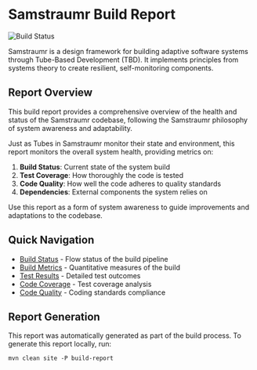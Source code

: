 <!-- 
Copyright (c) 2025 [Eric C. Mumford (@heymumford)](https://github.com/heymumford), Gemini Deep Research, Claude 3.7.
-->

# Samstraumr Build Report

![Build Status](https://github.com/heymumford/Samstraumr/actions/workflows/samstraumr-pipeline.yml/badge.svg)

Samstraumr is a design framework for building adaptive software systems through Tube-Based Development (TBD). It implements principles from systems theory to create resilient, self-monitoring components.

## Report Overview

This build report provides a comprehensive overview of the health and status of the Samstraumr codebase, following the Samstraumr philosophy of system awareness and adaptability.

Just as Tubes in Samstraumr monitor their state and environment, this report monitors the overall system health, providing metrics on:

1. **Build Status**: Current state of the system build
2. **Test Coverage**: How thoroughly the code is tested
3. **Code Quality**: How well the code adheres to quality standards
4. **Dependencies**: External components the system relies on

Use this report as a form of system awareness to guide improvements and adaptations to the codebase.

## Quick Navigation

- [Build Status](build-status.html.md) - Flow status of the build pipeline
- [Build Metrics](build-metrics.html.md) - Quantitative measures of the build
- [Test Results](surefire-report.html.md) - Detailed test outcomes
- [Code Coverage](jacoco/index.html.md) - Test coverage analysis
- [Code Quality](checkstyle.html.md) - Coding standards compliance

## Report Generation

This report was automatically generated as part of the build process. To generate this report locally, run:

```
mvn clean site -P build-report
```
